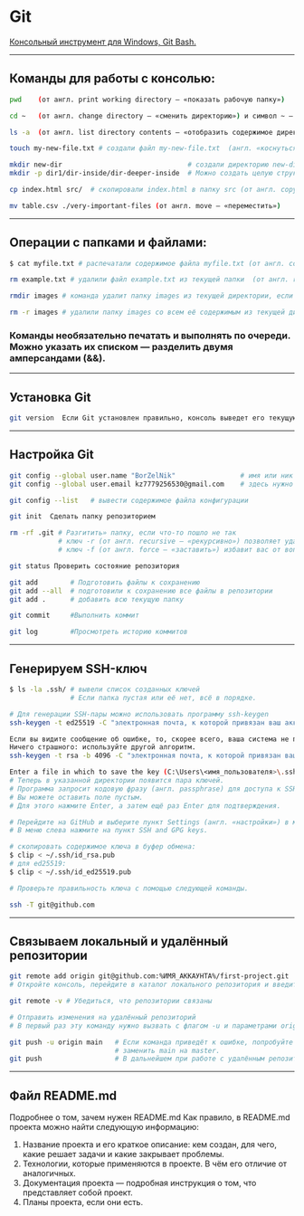 # Git



[Консольный инструмент для Windows, Git Bash.](https://git-scm.com/download/win)

---
## Команды для работы с консолью:

```bash
pwd    (от англ. print working directory — «показать рабочую папку»)
```
```bash
cd ~   (от англ. change directory — «сменить директорию») и символ ~ — обозначение домашней директории.)
```
```bash
ls -a  (от англ. list directory contents — «отобразить содержимое директории»  -a и вывести расширенный список. В нём отобразятся все скрытые файлы).
```
```bash
touch my-new-file.txt # создали файл my-new-file.txt  (англ. «коснуться»)
```
```bash
mkdir new-dir                               # создали директорию new-dir (от англ. make directory — «создать директорию»).
mkdir -p dir1/dir-inside/dir-deeper-inside  # Можно создать целую структуру директорий одной командой с помощью флага -p
```
```bash
cp index.html src/  # скопировали index.html в папку src (от англ. copy — «копировать»)
```
```bash
mv table.csv ./very-important-files (от англ. move — «переместить»)
```

---
## Операции с папками и файлами:

```bash
$ cat myfile.txt # распечатали содержимое файла myfile.txt (от англ. concatenate and print — «объединить и распечатать»)
```
```bash
rm example.txt # удалили файл example.txt из текущей папки  (от англ. remove — «удалить»)
```
```bash
rmdir images # команда удалит папку images из текущей директории, если она пуста (от англ. remove directory — «удалить директорию»)
```
```bash
rm -r images # удалили папку images со всем её содержимым из текущей директории  (-r — от англ. recursive, «рекурсивный») 
```
### Команды необязательно печатать и выполнять по очереди. Можно указать их списком — разделить двумя амперсандами (&&).

---
## Установка Git

```bash
git version  Если Git установлен правильно, консоль выведет его текущую версию. 
```

---
## Настройка Git

```bash
git config --global user.name "BorZelNik"                # имя или ник нужно написать латиницей и в кавычках
git config --global user.email kz7779256530@gmail.com    # здесь нужно указать свой настоящий email 
```

```bash
git config --list   # вывести содержимое файла конфигурации
```

```bash
git init  Сделать папку репозиторием
```
```bash
rm -rf .git # Разгитить» папку, если что-то пошло не так
            # ключ -r (от англ. recursive — «рекурсивно») позволяет удалять папки вместе с их содержимым;
			# ключ -f (от англ. force — «заставить») избавит вас от вопросов вроде «Вы точно хотите удалить этот файл? А этот? И этот тоже?».
```
```bash
git status Проверить состояние репозитория
```
```bash
git add        # Подготовить файлы к сохранению
git add --all  # подготовили к сохранению все файлы в репозитории
git add .      # добавить всю текущую папку
```
```bash
git commit     #Выполнить коммит
```
```bash
git log        #Просмотреть историю коммитов
```

---
## Генерируем SSH-ключ

```bash
$ ls -la .ssh/ # вывели список созданных ключей
               # Если папка пустая или её нет, всё в порядке. 
```
```bash
# Для генерации SSH-пары можно использовать программу ssh-keygen
ssh-keygen -t ed25519 -C "электронная почта, к которой привязан ваш аккаунт на GitHub"

Если вы видите сообщение об ошибке, то, скорее всего, ваша система не поддерживает алгоритм шифрования ed25519. 
Ничего страшного: используйте другой алгоритм.
ssh-keygen -t rsa -b 4096 -C "электронная почта, к которой привязан ваш аккаунт на GitHub"
```
```bash
Enter a file in which to save the key (C:\Users\<имя_пользователя>\.ssh\):[Press enter]
# Теперь в указанной директории появится пара ключей.
# Программа запросит кодовую фразу (англ. passphrase) для доступа к SSH-ключу. 
# Вы можете оставить поле пустым.
# Для этого нажмите Enter, а затем ещё раз Enter для подтверждения.
```

```bash
# Перейдите на GitHub и выберите пункт Settings (англ. «настройки») в меню аккаунта
# В меню слева нажмите на пункт SSH and GPG keys.

# скопировать содержимое ключа в буфер обмена:
$ clip < ~/.ssh/id_rsa.pub
# для ed25519:
$ clip < ~/.ssh/id_ed25519.pub 
```
```bash
# Проверьте правильность ключа с помощью следующей команды.

ssh -T git@github.com 
```
---
## Связываем локальный и удалённый репозитории
```bash
git remote add origin git@github.com:%ИМЯ_АККАУНТА%/first-project.git 
# Откройте консоль, перейдите в каталог локального репозитория и введите команду git remote add (от англ. remote — «удалённый» и add — «добавить»).
```
```bash
git remote -v # Убедиться, что репозитории связаны
```
```bash
# Отправить изменения на удалённый репозиторий
# В первый раз эту команду нужно вызвать с флагом -u и параметрами origin

git push -u origin main   # Если команда приведёт к ошибке, попробуйте 
                          # заменить main на master. 
git push     			  # В дальнейшем при работе с удалённым репозиторием флаг -u можно опустить
```
---
## Файл README.md


Подробнее о том, зачем нужен README.md
Как правило, в README.md проекта можно найти следующую информацию:
1. Название проекта и его краткое описание: кем создан, для чего, какие решает задачи и какие закрывает проблемы.
2. Технологии, которые применяются в проекте. В чём его отличие от аналогичных.
3. Документация проекта — подробная инструкция о том, что представляет собой проект.
4. Планы проекта, если они есть.
